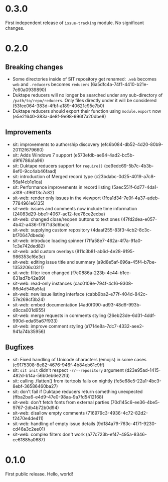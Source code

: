 # 0.3.0

First independent release of `issue-tracking` module. No significant changes.

# 0.2.0

## Breaking changes

* Some directories inside of SIT repository get renamed: `.web` becomes `web` and
  `.reducers` becomes `reducers` (6a5dfc4a-74f1-4410-b21e-7c60a0939890)
* Duktape reducers will no longer be searched under any sub-directory of
  `/path/to/repo/reducers`. Only files directly under it will be considered
    (53fee064-383d-4fbf-a189-40621c95e7b0)
* Duktape reducers should export their function using `module.export` now (e5e21640-383a-4e8f-9e98-996f7a20dbe8)

## Improvements

* sit: improvements to authorship discovery (efc6b084-db52-4d20-80b9-20112f679660)
* sit: Adds Windows 7 support (e573efdb-ae64-4ad2-bc5b-d9f6786a1a96)
* sit: Duktape reducers support for `require()` (ce9edc69-5b7c-4b3b-8ef0-9cc4ab46faad)
* sit: introduction of Merged record type (c23bdabc-0d25-4019-a7c8-56af4cb1e1ca)
* sit: Performance improvements in record listing (5aec551f-6d77-4da1-a3f8-cf96f13c7c82)
* sit-web: render only issues in the viewport (1fca1d34-7e0f-4a37-adeb-7784961e6135)
* sit-web: issues and comments now include time information (24083d29-bbe1-4067-ac12-fee78ce2ecba)
* sit-web: changed close/reopen buttons to text ones (47fd2dea-e057-4b42-a436-f7971d3d6bcb)
* sit-web: supplying custom repository (4daaf255-83f3-4cb2-8c3c-bf70647dbeda)
* sit-web: introduce loading spinner (7ffa58e7-462a-4f7a-91a0-1c3e742ded82)
* sit-web: add custom overlays (811c3b81-ab6d-4e28-9195-986353cf6e3c)
* sit-web: editing issue title and summary (a9d8e5af-696a-45f4-b7be-1353206c0311)
* sit-web: filter icon changed (f7c0886a-223b-4c44-b1ec-631ad7b42e89)
* sit-web: read-only instances (cac0109e-794f-4c16-9308-86d4d548a5fa)
* sit-web: new issue listing interface (cabb9ba2-e77f-404d-842c-57e269cf3b24)
* sit-web: embed documentation (4ad0f090-ad93-48d6-993b-d8cca001d955)
* sit-web: merge requests in comments styling (26eb23de-6d31-4ddf-990d-eda65a67f933)
* sit-web: improve comment styling (a1714e8a-7dc7-4332-aee2-941a74b35956)

## Bugfixes

* sit: Fixed handling of Unicode characters (emojis) in some cases (c9175308-8e82-4676-946f-4b84eb61c9ff)
* sit: `sit init` didn't respect `-r/--repository` argument (d23e95ad-1415-482d-b14a-56b0eb6e22fd)
* sit: calling .flatten() from itertools fails on nightly (fe5e68e5-22a1-4bc3-8ebf-36586460ba27)
* sit: don't fail if Duktape reducers return something unexpected (ffba2ba6-e4d9-47e0-98aa-9a7fd5412168)
* sit-web: don't fetch fonts from external parties (70d145c6-ee36-4be5-9767-2db4b72b0d94)
* sit-web: disallow empty comments (716979c3-4936-4c72-82d2-f2470e4de411)
* sit-web: handling of empty issue details (9d184a79-763c-4171-9230-cd46a3c2ee01)
* sit-web: complex filters don't work (a77c723b-ef47-495a-8346-ce61885a0687)

# 0.1.0

First public release. Hello, world!
